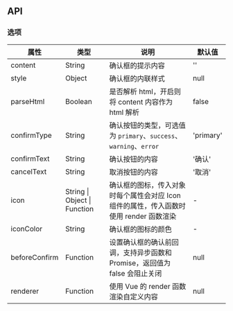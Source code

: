 ## API

### 选项

| 属性          | 类型                         | 说明                                                                                   | 默认值    |
| ------------- | ---------------------------- | -------------------------------------------------------------------------------------- | --------- |
| content       | String                       | 确认框的提示内容                                                                       | ''        |
| style         | Object                       | 确认框的内联样式                                                                       | null      |
| parseHtml     | Boolean                      | 是否解析 html，开启则将 content 内容作为 html 解析                                     | false     |
| confirmType   | String                       | 确认按钮的类型，可选值为 `primary`、`success`、`warning`、`error`                      | 'primary' |
| confirmText   | String                       | 确认按钮的内容                                                                         | '确认'    |
| cancelText    | String                       | 取消按钮的内容                                                                         | '取消'    |
| icon          | String \| Object \| Function | 确认框的图标，传入对象时每个属性会对应 Icon 组件的属性，传入函数时使用 render 函数渲染 | -         |
| iconColor     | String                       | 确认框的图标的颜色                                                                     | -         |
| beforeConfirm | Function                     | 设置确认框的确认前回调，支持异步函数和 Promise，返回值为 false 会阻止关闭              | null      |
| renderer      | Function                     | 使用 Vue 的 render 函数渲染自定义内容                                                  | null      |
